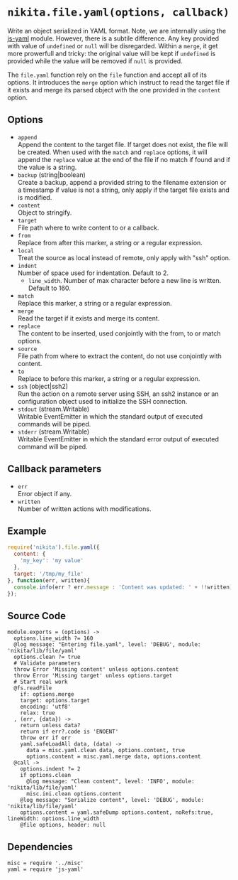 
# `nikita.file.yaml(options, callback)`

Write an object serialized in YAML format. Note, we are internally using the [js-yaml] module.
However, there is a subtile difference. Any key provided with value of
`undefined` or `null` will be disregarded. Within a `merge`, it get more
prowerfull and tricky: the original value will be kept if `undefined` is
provided while the value will be removed if `null` is provided.

The `file.yaml` function rely on the `file` function and accept all of its
options. It introduces the `merge` option which instruct to read the
target file if it exists and merge its parsed object with the one
provided in the `content` option.

## Options

* `append`   
  Append the content to the target file. If target does not exist,
  the file will be created. When used with the `match` and `replace` options,
  it will append the `replace` value at the end of the file if no match if
  found and if the value is a string.
* `backup` (string|boolean)   
  Create a backup, append a provided string to the filename extension or a
  timestamp if value is not a string, only apply if the target file exists and
  is modified.
* `content`   
  Object to stringify.
* `target`   
  File path where to write content to or a callback.
* `from`   
  Replace from after this marker, a string or a regular expression.
* `local`   
  Treat the source as local instead of remote, only apply with "ssh" option.
* `indent`   
  Number of space used for indentation. Default to 2.
  * `line_width`.
  Number of max character before a new line is written. Default to 160.
* `match`   
  Replace this marker, a string or a regular expression.
* `merge`   
  Read the target if it exists and merge its content.
* `replace`   
  The content to be inserted, used conjointly with the from, to or match
  options.
* `source`   
  File path from where to extract the content, do not use conjointly with
  content.
* `to`   
  Replace to before this marker, a string or a regular expression.
* `ssh` (object|ssh2)   
  Run the action on a remote server using SSH, an ssh2 instance or an
  configuration object used to initialize the SSH connection.
* `stdout` (stream.Writable)   
  Writable EventEmitter in which the standard output of executed commands will
  be piped.
* `stderr` (stream.Writable)   
  Writable EventEmitter in which the standard error output of executed command
  will be piped.

## Callback parameters

* `err`   
  Error object if any.
* `written`   
  Number of written actions with modifications.

## Example

```js
require('nikita').file.yaml({
  content: {
    'my_key': 'my value'
  },
  target: '/tmp/my_file'
}, function(err, written){
  console.info(err ? err.message : 'Content was updated: ' + !!written);
});
```

## Source Code

    module.exports = (options) ->
      options.line_width ?= 160
      @log message: "Entering file.yaml", level: 'DEBUG', module: 'nikita/lib/file/yaml'
      options.clean ?= true
      # Validate parameters
      throw Error 'Missing content' unless options.content
      throw Error 'Missing target' unless options.target
      # Start real work
      @fs.readFile
        if: options.merge
        target: options.target
        encoding: 'utf8'
        relax: true
      , (err, {data}) ->
        return unless data?
        return if err?.code is 'ENOENT'
        throw err if err
        yaml.safeLoadAll data, (data) ->
          data = misc.yaml.clean data, options.content, true
          options.content = misc.yaml.merge data, options.content
      @call ->
        options.indent ?= 2
        if options.clean
          @log message: "Clean content", level: 'INFO', module: 'nikita/lib/file/yaml'
          misc.ini.clean options.content
        @log message: "Serialize content", level: 'DEBUG', module: 'nikita/lib/file/yaml'
        options.content = yaml.safeDump options.content, noRefs:true, lineWidth: options.line_width
        @file options, header: null

## Dependencies

    misc = require '../misc'
    yaml = require 'js-yaml'

[js-yaml]: https://github.com/nodeca/js-yaml
